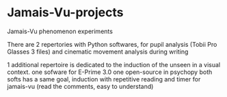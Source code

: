 # Jamais-Vu-projects
Jamais-Vu phenomenon experiments


There are 2 repertories with Python softwares, for pupil analysis (Tobii Pro Glasses 3 files) and cinematic movement analysis during writing

1 additional repertoire is dedicated to the induction of the unseen in a visual context.
  one sofware for E-Prime 3.0
  one open-source in psychopy
both softs has a same goal, induction with repetitive reading and timer for jamais-vu (read the comments, easy to understand)
